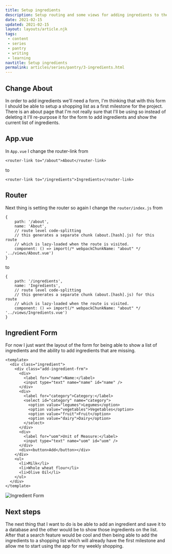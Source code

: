 ```yaml
---
title: Setup ingredients
description: Setup routing and some views for adding ingredients to the database
date: 2021-02-15
updated: 2021-02-15
layout: layouts/article.njk
tags: 
 - content
 - series
 - pantry
 - writing
 - learning
navtitle: Setup ingredients
permalink: articles/series/pantry/3-ingredients.html
---
```

## Change About

In order to add ingredients we'll need a form, I'm thinking that with this form I should be able to setup a shopping list as a first milestone for the project. There is an about page that I'm not really sure that I'll be using so instead of deleting it I'll re-purpose it for the form to add ingredients and show the current list of ingredients. 

## App.vue

In `App.vue` I change the router-link from

```
<router-link to="/about">About</router-link>
```

to

```
<router-link to="/ingredients">Ingredients</router-link>
```

## Router

Next thing is setting the router so again I change the `router/index.js` from

```
{
    path: '/about',
    name: 'About',
    // route level code-splitting
    // this generates a separate chunk (about.[hash].js) for this route
    // which is lazy-loaded when the route is visited.
    component: () => import(/* webpackChunkName: "about" */ '../views/About.vue')
}
```

to 

```
{
    path: '/ingredients',
    name: 'Ingredients',
    // route level code-splitting
    // this generates a separate chunk (about.[hash].js) for this route
    // which is lazy-loaded when the route is visited.
    component: () => import(/* webpackChunkName: "about" */ '../views/Ingredients.vue')
}
```

## Ingredient Form

For now I just want the layout of the form for being able to show a list of ingredients and the ability to add ingredients that are missing.

```
<template>
  <div class="ingredient">
    <div class="add-ingredient-frm">
      <div>
        <label for="name">Name:</label>
        <input type="text" name="name" id="name" />
      </div>
      <div>
        <label for="category">Category:</label>
        <select id="category" name="category">
          <option value="legumes">Legumes</option>
          <option value="vegetables">Vegetables</option>
          <option value="fruit">Fruit</option>
          <option value="dairy">Dairy</option>
        </select>
      </div>
      <div>
        <label for="uom">Unit of Measure:</label>
        <input type="text" name="uom" id="uom" />
      </div>
      <div><button>Add</button></div>
    </div>
    <ul>
      <li>Milk</li>
      <li>Whole wheat flour</li>
      <li>Olive Oil</li>
    </ul>
  </div>
</template>
```

![Ingredient Form](https://res.cloudinary.com/hiltonmeyer-com/image/upload/v1611929567/hiltonmeyer.com/pantry-004_hovn32.jpg)

## Next steps

The next thing that I want to do is be able to add an ingredient and save it to a database and the other would be to show those ingredients on the list. After that a search feature would be cool and then being able to add the ingredients to a shopping list which will already have the first milestone and allow me to start using the app for my weekly shopping.